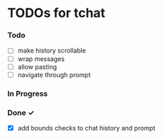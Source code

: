 # TODOs for tchat

### Todo
- [ ] make history scrollable
- [ ] wrap messages
- [ ] allow pasting
- [ ] navigate through prompt

### In Progress

### Done ✓

- [x] add bounds checks to chat history and prompt
